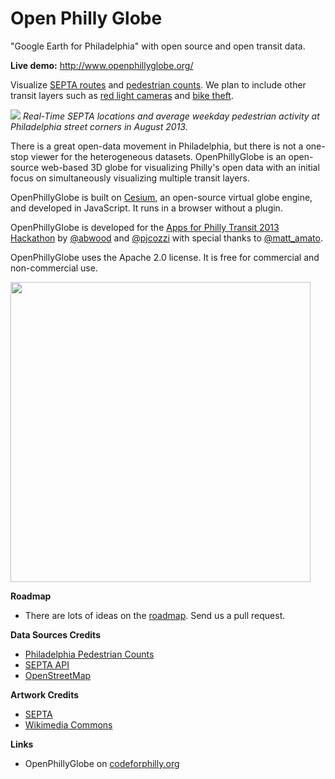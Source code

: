 Open Philly Globe
=================

"Google Earth for Philadelphia" with open source and open transit data.

**Live demo:** http://www.openphillyglobe.org/

Visualize [SEPTA routes](http://www3.septa.org/hackathon/) and [pedestrian counts](http://philadelphiaretail.com/demographics-ped-count.aspx).  We plan to include other transit layers such as [red light cameras](https://github.com/CityOfPhiladelphia/ppa-data) and [bike theft](https://github.com/CityOfPhiladelphia/phl-open-geodata).

![](https://raw.github.com/AnalyticalGraphicsInc/OpenPhillyGlobe/master/Documentation/Ped.png)
_Real-Time SEPTA locations and average weekday pedestrian activity at Philadelphia street corners in August 2013._

There is a great open-data movement in Philadelphia, but there is not a one-stop viewer for the heterogeneous datasets.  OpenPhillyGlobe is an open-source web-based 3D globe for visualizing Philly's open data with an initial focus on simultaneously visualizing multiple transit layers.

OpenPhillyGlobe is built on [Cesium](https://github.com/AnalyticalGraphicsInc/cesium), an open-source virtual globe engine, and developed in JavaScript.  It runs in a browser without a plugin.

OpenPhillyGlobe is developed for the [Apps for Philly Transit 2013 Hackathon](http://appsforphilly.org/?tag=transit) by [@abwood](https://twitter.com/abwood) and [@pjcozzi](https://twitter.com/pjcozzi) with special thanks to [@matt_amato](https://twitter.com/matt_amato).

OpenPhillyGlobe uses the Apache 2.0 license.  It is free for commercial and non-commercial use.

<img src="https://raw.github.com/AnalyticalGraphicsInc/OpenPhillyGlobe/master/Documentation/alexSmall.jpg" width="480" />

**Roadmap**

* There are lots of ideas on the [roadmap](https://github.com/AnalyticalGraphicsInc/OpenPhillyGlobe/wiki/Roadmap).  Send us a pull request.

**Data Sources Credits**
* [Philadelphia Pedestrian Counts](http://philadelphiaretail.com/demographics-ped-count.aspx)
* [SEPTA API](http://www3.septa.org/hackathon/)
* [OpenStreetMap](http://www.openstreetmap.org/)

**Artwork Credits**
* [SEPTA](https://twitter.com/SEPTA)
* [Wikimedia Commons](http://commons.wikimedia.org/wiki/File:Pictograms-nps-misc-pedestrian_crossing.svg)

**Links**
* OpenPhillyGlobe on [codeforphilly.org](http://codeforphilly.org/projects/OpenPhillyGlobe)
